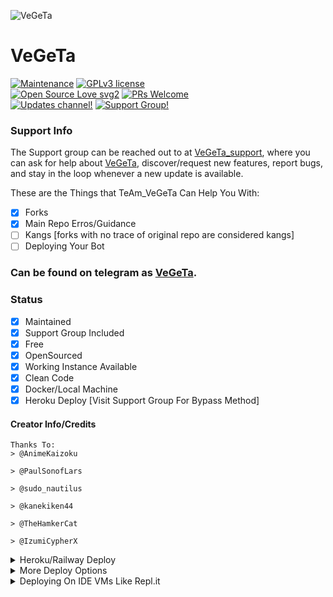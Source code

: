 ![VeGeTa](https://telegra.ph/file/273496a28bd1b9fc26b96.jpg)
# VeGeTa
[![Maintenance](https://img.shields.io/badge/Maintained%3F-yes-green.svg)](https://github.com/NiGhTBoT22/ThE_VeGeTa_RoBoT/graphs/commit-activity) [![GPLv3 license](https://img.shields.io/badge/License-GPLv3-blue.svg)](https://perso.crans.org/besson/LICENSE.html)<br> [![Open Source Love svg2](https://badges.frapsoft.com/os/v2/open-source.svg?v=103)](https://github.com/ellerbrock/open-source-badges/) [![PRs Welcome](https://img.shields.io/badge/PRs-welcome-brightgreen.svg?style=flat-square)](https://makeapullrequest.com)<br> [![Updates channel!](https://img.shields.io/badge/Join%20Channel-↗-red)](https://t.me/VeGeTa_UpDaTeS) 
[![Support Group!](https://img.shields.io/badge/Join%20Group-↗-green)](https://t.me/VeGeTa_support)


### Support Info


The Support group can be reached out to at [VeGeTa_support](https://t.me/VeGeTa_support), where you can ask for help about [VeGeTa](https://t.me/ThE_VeGeTa_RoBoT), discover/request new features, report bugs, and stay in the loop whenever a new update is available. <br>


These are the Things that TeAm_VeGeTa Can Help You With:

+ [x] Forks
+ [x] Main Repo Erros/Guidance
+ [ ] Kangs [forks with no trace of original repo are considered kangs]
+ [ ] Deploying Your Bot

### Can be found on telegram as [VeGeTa](https://t.me/ThE_VeGeTa_RoBoT).

### Status

+ [x] Maintained
+ [x] Support Group Included
+ [x] Free
+ [x] OpenSourced
+ [x] Working Instance Available
+ [x] Clean Code
+ [x] Docker/Local Machine
+ [x] Heroku Deploy [Visit Support Group For Bypass Method]

#### Creator Info/Credits

```
Thanks To:
> @AnimeKaizoku

> @PaulSonofLars

> @sudo_nautilus

> @kanekiken44

> @TheHamkerCat

> @IzumiCypherX

```


<details>
	<summary>Heroku/Railway Deploy</summary>
	<br>
	<b>
The Easiest Way to Deploy This Bot is Via Heroku.
		In Order To deploy, You Just Have Fill The Necessary Environment Variables and Done!</b>
	
  <h1>
    <p align="center">
        <a href="https://heroku.com/deploy?template=https://github.com/NiGhTBoT22/ThE_VeGeTa_RoBoT/tree/Stable">
            <img src="https://www.herokucdn.com/deploy/button.svg" alt="Deploy">
        </a>
</h1>
</details> 







<details>
    <summary>More Deploy Options</summary>
    <br>
    <p align="center">

    Deploying on Local Machine

</p>

```console
    NiGhTBoT22@arch:~$ git clone https://github.com/NiGhTBoT22/ThE_VeGeTa_RoBoT
    NiGhTBoT22@arch:~$ cd ThE_VeGeTa_RoBoT
    NiGhTBoT22@arch:~$ cp sample_config.py config.py
```

Edit Config.py with your own Values

Start with ```python -m ThE_VeGeTa_RoBoT```

</details>    

<details>
     <summary>Deploying On IDE VMs Like Repl.it</summary>
       <br>
         <p align="left">
            <b> 

            Refer to Deploying On Local Machine

 </b>
</p>
</details>
